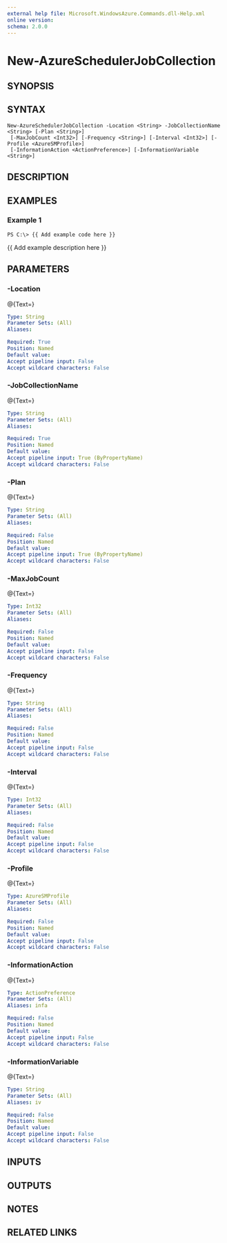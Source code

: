 ```yaml
---
external help file: Microsoft.WindowsAzure.Commands.dll-Help.xml
online version: 
schema: 2.0.0
---
```


# New-AzureSchedulerJobCollection
## SYNOPSIS

## SYNTAX

```
New-AzureSchedulerJobCollection -Location <String> -JobCollectionName <String> [-Plan <String>]
 [-MaxJobCount <Int32>] [-Frequency <String>] [-Interval <Int32>] [-Profile <AzureSMProfile>]
 [-InformationAction <ActionPreference>] [-InformationVariable <String>]
```

## DESCRIPTION

## EXAMPLES

### Example 1
```
PS C:\> {{ Add example code here }}
```

{{ Add example description here }}

## PARAMETERS

### -Location
@{Text=}

```yaml
Type: String
Parameter Sets: (All)
Aliases: 

Required: True
Position: Named
Default value: 
Accept pipeline input: False
Accept wildcard characters: False
```

### -JobCollectionName
@{Text=}

```yaml
Type: String
Parameter Sets: (All)
Aliases: 

Required: True
Position: Named
Default value: 
Accept pipeline input: True (ByPropertyName)
Accept wildcard characters: False
```

### -Plan
@{Text=}

```yaml
Type: String
Parameter Sets: (All)
Aliases: 

Required: False
Position: Named
Default value: 
Accept pipeline input: True (ByPropertyName)
Accept wildcard characters: False
```

### -MaxJobCount
@{Text=}

```yaml
Type: Int32
Parameter Sets: (All)
Aliases: 

Required: False
Position: Named
Default value: 
Accept pipeline input: False
Accept wildcard characters: False
```

### -Frequency
@{Text=}

```yaml
Type: String
Parameter Sets: (All)
Aliases: 

Required: False
Position: Named
Default value: 
Accept pipeline input: False
Accept wildcard characters: False
```

### -Interval
@{Text=}

```yaml
Type: Int32
Parameter Sets: (All)
Aliases: 

Required: False
Position: Named
Default value: 
Accept pipeline input: False
Accept wildcard characters: False
```

### -Profile
@{Text=}

```yaml
Type: AzureSMProfile
Parameter Sets: (All)
Aliases: 

Required: False
Position: Named
Default value: 
Accept pipeline input: False
Accept wildcard characters: False
```

### -InformationAction
@{Text=}

```yaml
Type: ActionPreference
Parameter Sets: (All)
Aliases: infa

Required: False
Position: Named
Default value: 
Accept pipeline input: False
Accept wildcard characters: False
```

### -InformationVariable
@{Text=}

```yaml
Type: String
Parameter Sets: (All)
Aliases: iv

Required: False
Position: Named
Default value: 
Accept pipeline input: False
Accept wildcard characters: False
```

## INPUTS

## OUTPUTS

## NOTES

## RELATED LINKS

